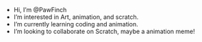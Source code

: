 - Hi, I’m @PawFinch
- I’m interested in Art, animation, and scratch.
- I’m currently learning coding and animation.
- I’m looking to collaborate on Scratch, maybe a animation meme!

<!---
PawFinch/PawFinch is a ✨ special ✨ repository because its `README.md` (this file) appears on your GitHub profile.
You can click the Preview link to take a look at your changes.
--->

